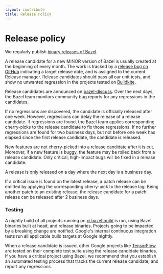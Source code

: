 ```yaml
---
layout: contribute
title: Release Policy
---
```


# Release policy

We regularly publish [binary releases of Bazel](https://github.com/bazelbuild/bazel/releases).

A release candidate for a new MINOR version of Bazel is usually created at the beginning of
every month. The work is tracked by a
[release bug on GitHub](https://github.com/bazelbuild/bazel/issues?q=is%3Aissue+is%3Aopen+label%3Arelease)
indicating a target release date, and is assigned to the current Release manager.
Release candidates should pass all our unit tests, and show no unwanted regression in the
projects tested on [Buildkite](https://buildkite.com/bazel).

Release candidates are announced on [bazel-discuss](https://groups.google.com/forum/#!forum/bazel-discuss).
Over the next days, the Bazel team monitors community bug reports for any regressions in the candidates.

If no regressions are discovered, the candidate is officially released after one week. However,
regressions can delay the release of a release candidate. If regressions are found, the Bazel team applies
corresponding cherry-picks to the release candidate to fix those regressions. If no further
regressions are found for two business days, but not before one week has elapsed since the first
release candidate, the candidate is released.

New features are not cherry-picked into a release candidate after it is cut.
Moreover, if a new feature is buggy, the feature may be rolled back from a
release candidate. Only critical, high-impact bugs will be fixed in a release candidate.

A release is only released on a day where the next day is a business day.

If a critical issue is found on the latest release, a patch release can be emitted by applying the
corresponding cherry-pick to the release tag. Being another patch to an existing release, the
release candidate for a patch release can be released after 2 business days.

### Testing

A nightly build of all projects running on [ci.bazel.build](https://ci.bazel.build/) is run, using Bazel
binaries built at head, and release binaries. Projects going to be impacted by a
breaking change are notified. Google's internal continuous integration tests run all applicable build targets
at Google nightly.

When a release candidate is issued, other Google projects like [TensorFlow](https://tensorflow.org)
are tested on their complete test suite using the release candidate binaries. If you have a critical project
using Bazel, we recommend that you establish an automated testing process that tracks the current
release candidate, and report any regressions.

